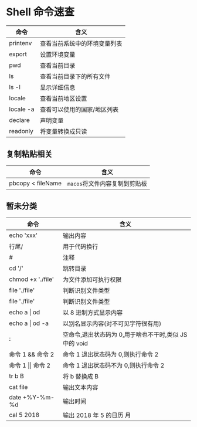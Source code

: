 # Shell 命令速查

| 命令      | 含义                         |
| --------- | ---------------------------- |
| printenv  | 查看当前系统中的环境变量列表 |
| export    | 设置环境变量                 |
| pwd       | 查看当前目录                 |
| ls        | 查看当前目录下的所有文件     |
| ls -l     | 显示详细信息                 |
| locale    | 查看当前地区设置             |
| locale -a | 查看可以使用的国家/地区列表  |
| declare   | 声明变量                     |
| readonly  | 将变量转换成只读             |

## 复制粘贴相关

| 命令              | 含义                          |
| ----------------- | ----------------------------- |
| pbcopy < fileName | `macos`将文件内容复制到剪贴板 |

## 暂未分类

| 命令               | 含义                                                   |
| ------------------ | ------------------------------------------------------ |
| echo 'xxx'         | 输出内容                                               |
| 行尾/              | 用于代码换行                                           |
| #                  | 注释                                                   |
| cd '/'             | 跳转目录                                               |
| chmod +x './file'  | 为文件添加可执行权限                                   |
| file './file'      | 判断识别文件类型                                       |
| file './file'      | 判断识别文件类型                                       |
| echo a \| od       | 以 8 进制方式显示内容                                  |
| echo a \| od -a    | 以别名显示内容(对不可见字符很有用)                     |
| :                  | 空命令,退出状态码为 0,用于啥也不干时,类似 JS 中的 void |
| 命令 1 && 命令 2   | 命令 1 退出状态码为 0,则执行命令 2                     |
| 命令 1 \|\| 命令 2 | 命令 1 退出状态码不为 0,则执行命令 2                   |
| tr b B             | 将 b 替换成 B                                          |
| cat file           | 输出文本内容                                           |
| date +%Y-%m-%d     | 输出时间                                               |
| cal 5 2018         | 输出 2018 年 5 的日历 月                               |
